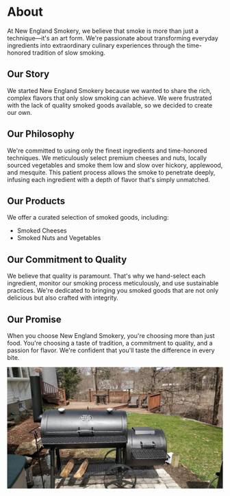 # About

At New England Smokery, we believe that smoke is more than just a technique—it's an art form. We're passionate about
transforming everyday ingredients into extraordinary culinary experiences through the time-honored tradition of slow
smoking.

## Our Story

We started New England Smokery because we wanted to share the rich, complex flavors that only slow smoking can achieve.
We were frustrated with the lack of quality smoked goods available, so we decided to create our own.

## Our Philosophy

We're committed to using only the finest ingredients and time-honored techniques. We meticulously select premium
cheeses and nuts, locally sourced vegetables and smoke them low and slow over hickory, applewood, and mesquite. This
patient process allows the smoke to penetrate deeply, infusing each ingredient with a depth of flavor that's simply
unmatched.

## Our Products

We offer a curated selection of smoked goods, including:

* Smoked Cheeses
* Smoked Nuts and Vegetables

## Our Commitment to Quality

We believe that quality is paramount. That's why we hand-select each ingredient, monitor our smoking process
meticulously, and use sustainable practices. We're dedicated to bringing you smoked goods that are not only delicious
but also crafted with integrity.

## Our Promise

When you choose New England Smokery, you're choosing more than just food. You're choosing a taste of tradition, a
commitment to quality, and a passion for flavor. We're confident that you'll taste the difference in every bite.

![Smoker](images/smoker.jpg)
